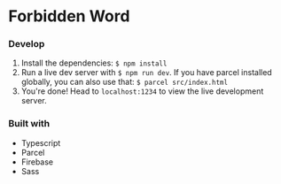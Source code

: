 # Forbidden Word

### Develop
1. Install the dependencies: `$ npm install`
2. Run a live dev server with `$ npm run dev`. If you have parcel installed globally,
you can also use that: `$ parcel src/index.html`
3. You're done! Head to `localhost:1234` to view the live development server.

### Built with
- Typescript
- Parcel
- Firebase
- Sass